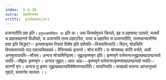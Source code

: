 ```yaml
---
index:  5.4.38
sutra:  प्रज्ञादिभ्यश्च
vritti:  padamanjari
---
```


प्रजानातीति प्रज्ञ इति। `इगुपधज्ञाप्रीकिरः कः` इति कः। अथ किमर्थमुभयं क्रियते, इह च प्रज्ञशब्दः पठ्यते, मत्वर्थे च प्रज्ञाशब्दाण्णो विधीयते, यः प्रजानाति तस्य प्रज्ञाऽस्ति, यस्य च प्रज्ञास्ति स प्रजानातीति, ततश्चान्यतरैणैव प्राज्ञ इति सिद्धम्?-- इत्याशङ्क्य स्त्रियां विशेष इति दर्शयति--स्त्रियामित्यादि।
विदन्, षोडन्निति विभक्त्यन्तयोः पाठ एकत्वविवक्षार्थः। वैचित्र्यार्थः इत्यन्ते। श्रोत्र शरीरे। यः श्रोत्रशब्दः शरीरे वर्त्तते, असौ अणमुत्पादयति--श्रौत्रम्। अन्यत्र श्रोत्रामिन्द्रियम्। जुह्वत्कृष्णमृग इति। कृष्णमृगे वर्त्तमानाज्जुह्वच्छब्दादण्प्रत्ययो भवति--जौह्वतः कृष्णमृगः। अन्यत्र जुह्वत्। अपर आह---कृष्णमृगे वर्त्तमानात्कृष्णशब्दादण्प्रत्ययो भवति--कार्ण्णो मृगः। अन्यत्र तु कृष्णः जुह्वच्छब्दात्त्वविशेषेणाण्भवतीति। सत्वन्त्विति। सच्छब्दो मत्वन्त आगतनुम्को गृह्यते, सत्वानेव सात्वतः ।।

